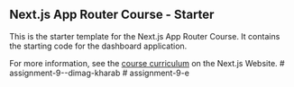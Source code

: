 ## Next.js App Router Course - Starter

This is the starter template for the Next.js App Router Course. It contains the starting code for the dashboard application.

For more information, see the [course curriculum](https://nextjs.org/learn) on the Next.js Website.
#   a s s i g n m e n t - 9 - - d i m a g - k h a r a b  
 #   a s s i g n m e n t - 9 - e  
 